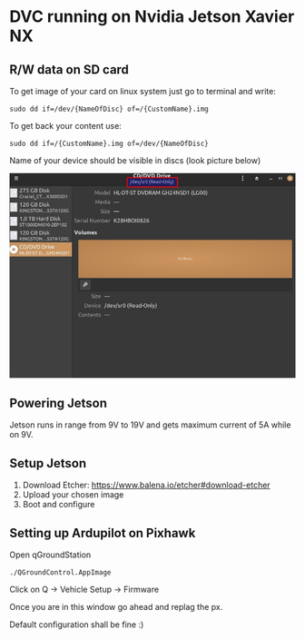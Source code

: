 # DVC running on Nvidia Jetson Xavier NX

## R/W data on SD card

To get image of your card on linux system just go to terminal and write:
```
sudo dd if=/dev/{NameOfDisc} of=/{CustomName}.img
```
To get back your content use:
```
sudo dd if=/{CustomName}.img of=/dev/{NameOfDisc}
```
Name of your device should be visible in discs (look picture below)

![PIC1](discs.jpg)

## Powering Jetson

Jetson runs in range from 9V to 19V and gets maximum current of 5A while on 9V.

## Setup Jetson 

1. Download Etcher: https://www.balena.io/etcher#download-etcher
2. Upload your chosen image 
3. Boot and configure

## Setting up Ardupilot on Pixhawk

Open qGroundStation 
```
./QGroundControl.AppImage
```
Click on Q -> Vehicle Setup -> Firmware 

Once you are in this window go ahead and replag the px.

Default configuration shall be fine :) 

